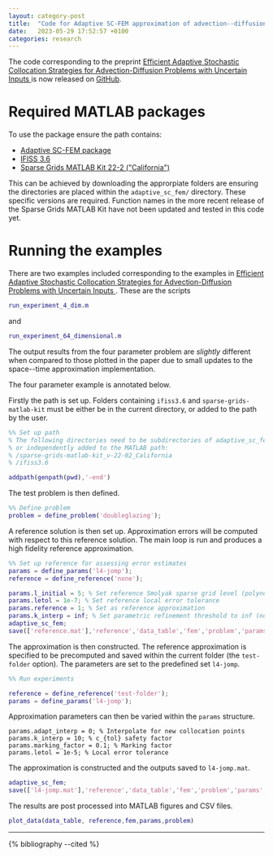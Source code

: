 ```yaml
---
layout: category-post
title:  "Code for Adaptive SC-FEM approximation of advection--diffusion released"
date:   2023-05-29 17:52:57 +0100
categories: research
---
```


The code corresponding to the preprint [Efficient Adaptive Stochastic Collocation Strategies for Advection-Diffusion Problems with Uncertain Inputs
](https://arxiv.org/abs/2210.03389) is now released on [GitHub](https://github.com/benmkent/adaptive_sc_fem).

# Required MATLAB packages
To use the package ensure the path contains:
- [Adaptive SC-FEM package](https://github.com/benmkent/adaptive_sc_fem)
- [IFISS 3.6](https://personalpages.manchester.ac.uk/staff/david.silvester/ifiss/)
- [Sparse Grids MATLAB Kit 22-2 ("California")](https://sites.google.com/view/sparse-grids-kit)

This can be achieved by downloading the approrpiate folders are ensuring the directories are placed within the ```adaptive_sc_fem/``` directory. 
These specific versions are required. Function names in the more recent release of the Sparse Grids MATLAB Kit have not been updated and tested in this code yet.

# Running the examples
There are two examples included corresponding to the examples in [Efficient Adaptive Stochastic Collocation Strategies for Advection-Diffusion Problems with Uncertain Inputs
](https://arxiv.org/abs/2210.03389).
These are the scripts
```matlab
run_experiment_4_dim.m
```
and
```matlab
run_experiment_64_dimensional.m
```
The output results from the four parameter problem are *slightly* different when compared to those plotted in the paper due to small updates to the space--time approximation implementation.

The four parameter example is annotated below.

Firstly the path is set up.
Folders containing ```ifiss3.6``` and ```sparse-grids-matlab-kit``` must be either be in the current directory, or added to the path by the user.
```matlab
%% Set up path
% The following directories need to be subdirectories of adaptive_sc_fem, 
% or independently added to the MATLAB path:
% /sparse-grids-matlab-kit_v-22-02_California
% /ifiss3.6

addpath(genpath(pwd),'-end')
```

The test problem is then defined.
```matlab
%% Define problem
problem = define_problem('doubleglazing');
```
A reference solution is then set up. Approximation errors will be computed with respect to this reference solution. The main loop is run and produces a high fidelity reference approximation.
```matlab
%% Set up reference for assessing error estimates
params = define_params('l4-jomp');
reference = define_reference('none');

params.l_initial = 5; % Set reference Smolyak sparse grid level (polynomials including TD 5).
params.letol = 1e-7; % Set reference local error tolerance
params.reference = 1; % Set as reference approximation
params.k_interp = inf; % Set parametric refinement threshold to inf (no refinement)
adaptive_sc_fem;
save(['reference.mat'],'reference','data_table','fem','problem','params', '-v7.3')
```

The approximation is then constructed.
The reference approximation is specified to be precomputed and saved within the current folder (the ```test-folder``` option).
The parameters are set to the predefined set ```l4-jomp```.
```matlab
%% Run experiments

reference = define_reference('test-folder');
params = define_params('l4-jomp');
```
Approximation parameters can then be varied within the ```params``` structure.
```
params.adapt_interp = 0; % Interpolate for new collocation points
params.k_interp = 10; % c_{tol} safety factor
params.marking_factor = 0.1; % Marking factor
params.letol = 1e-5; % Local error tolerance
```
The approximation is constructed and the outputs saved to ```l4-jomp.mat```.
```matlab
adaptive_sc_fem;
save(['l4-jomp.mat'],'reference','data_table','fem','problem','params','-v7.3')
```
The results are post processed into MATLAB figures and CSV files.
```matlab
plot_data(data_table, reference,fem,params,problem)
```
---
{% bibliography --cited %}
